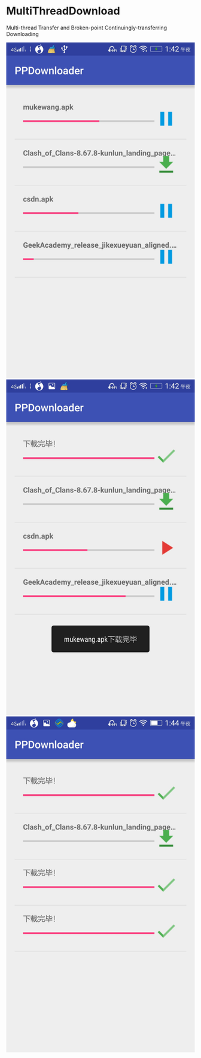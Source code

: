 # MultiThreadDownload
Multi-thread Transfer and Broken-point Continuingly-transferring Downloading

![](https://github.com/xzhang76/MultiThreadDownload/blob/master/Screenshot_2015-12-23-01-42-41-182.jpeg)
![](https://github.com/xzhang76/MultiThreadDownload/blob/master/Screenshot_2015-12-23-01-42-55-431.jpeg)
![](https://github.com/xzhang76/MultiThreadDownload/blob/master/Screenshot_2015-12-23-01-44-58-393.jpeg)
